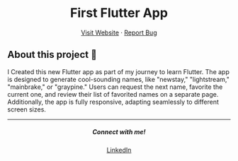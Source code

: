 <h1 align = "center"><b>First Flutter App</b></h1>

<p align="center">
    <a href="https://tic-tac-toe-sahadcmd.vercel.app/" target="_blank">Visit Website</a>
    ·
    <a href="https://github.com/sahadcmd/first_flutter_app/issues" target="_blank">Report Bug</a>
</p>   

## About this project 🚀

I Created this new Flutter app as part of my journey to learn Flutter. The app is designed to generate cool-sounding names, like "newstay," "lightstream," "mainbrake," or "graypine." Users can request the next name, favorite the current one, and review their list of favorited names on a separate page. Additionally, the app is fully responsive, adapting seamlessly to different screen sizes.


<hr>
<h5 align="center">Connect with me!</h5>
<p align="center">
    <a href="https://www.linkedin.com/in/sahadmahaboobp" target="_blank">LinkedIn</a>
</p>
